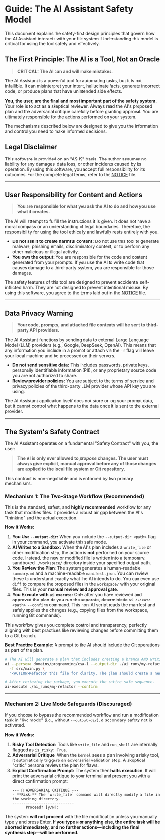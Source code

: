 # Guide: The AI Assistant Safety Model

This document explains the safety-first design principles that govern how the AI Assistant interacts with your file system. Understanding this model is critical for using the tool safely and effectively.

## The First Principle: The AI is a Tool, Not an Oracle

> **CRITICAL: The AI can and will make mistakes.**

The AI Assistant is a powerful tool for automating tasks, but it is not infallible. It can misinterpret your intent, hallucinate facts, generate incorrect code, or produce plans that have unintended side effects.

**You, the user, are the final and most important part of the safety system.** Your role is to act as a skeptical reviewer. Always read the AI's proposed plan and the adversarial critique carefully before granting approval. You are ultimately responsible for the actions performed on your system.

The mechanisms described below are designed to give you the information and control you need to make informed decisions.

## Legal Disclaimer

This software is provided on an "AS IS" basis. The author assumes no liability for any damages, data loss, or other incidents caused by its operation. By using this software, you accept full responsibility for its outcomes. For the complete legal terms, refer to the [NOTICE](../../NOTICE) file.

---

## User Responsibility for Content and Actions

> **You are responsible for what you ask the AI to do and how you use what it creates.**

The AI will attempt to fulfill the instructions it is given. It does not have a moral compass or an understanding of legal boundaries. Therefore, the responsibility for using the tool ethically and lawfully rests entirely with you.

-   **Do not ask it to create harmful content:** Do not use this tool to generate malware, phishing emails, discriminatory content, or to perform any other malicious or illegal activity.
-   **You own the output:** You are responsible for the code and content generated from your prompts. If you use the AI to write code that causes damage to a third-party system, you are responsible for those damages.

The safety features of this tool are designed to prevent accidental self-inflicted harm. They are not designed to prevent intentional misuse. By using this software, you agree to the terms laid out in the [NOTICE](../../NOTICE) file.

---

## Data Privacy Warning

> **Your code, prompts, and attached file contents will be sent to third-party API providers.**

The AI Assistant functions by sending data to external Large Language Model (LLM) providers (e.g., Google, DeepSeek, OpenAI). This means that any information you include in a prompt or attach via the `-f` flag will leave your local machine and be processed on their servers.

-   **Do not send sensitive data:** This includes passwords, private keys, personally identifiable information (PII), or any proprietary source code you are not authorized to share.
-   **Review provider policies:** You are subject to the terms of service and privacy policies of the third-party LLM provider whose API key you are using.

The AI Assistant application itself does not store or log your prompt data, but it cannot control what happens to the data once it is sent to the external provider.

---

## The System's Safety Contract

The AI Assistant operates on a fundamental "Safety Contract" with you, the user:

> **The AI is only ever allowed to *propose* changes. The user must always give explicit, manual approval before any of those changes are applied to the local file system or Git repository.**

This contract is non-negotiable and is enforced by two primary mechanisms.

### Mechanism 1: The Two-Stage Workflow (Recommended)

This is the standard, safest, and **highly recommended** workflow for any task that modifies files. It provides a robust air gap between the AI's "thinking" and the actual execution.

**How it Works:**

1.  **You Use `--output-dir`:** When you include the `--output-dir <path>` flag in your command, you activate this safe mode.
2.  **AI Writes to a Sandbox:** When the AI's plan includes a `write_file` or other modification step, the action is **not** performed on your source code. Instead, the new or modified file is written into a temporary, sandboxed `./workspace/` directory inside your specified output path.
3.  **You Review the Plan:** The system generates a human-readable `summary.md` and a machine-readable `manifest.json`. You can review these to understand exactly what the AI intends to do. You can even use `diff` to compare the proposed files in the `workspace/` with your original files. This is your **manual review and approval gate**.
4.  **You Execute with `ai-execute`:** Only after you have reviewed and approved the plan do you run the separate, deterministic `ai-execute <path> --confirm` command. This non-AI script reads the manifest and safely applies the changes (e.g., copying files from the workspace, running Git commands).

This workflow gives you complete control and transparency, perfectly aligning with best practices like reviewing changes before committing them to a Git branch.

**Best Practice Example:**
A prompt to the AI should include the Git operations as part of the plan.
```bash
# The AI will generate a plan that includes creating a branch AND writing the file.
ai --persona domains/programming/csa-1 --output-dir ./ai_runs/my-refactor \
  -f src/main.py \
  "<ACTION>Refactor this file for clarity. The plan should create a new branch named 'refactor/main-clarity' before writing the file.</ACTION>"

# After reviewing the package, you execute the entire safe sequence.
ai-execute ./ai_runs/my-refactor --confirm
```

---

### Mechanism 2: Live Mode Safeguards (Discouraged)

If you choose to bypass the recommended workflow and run a modification task in "live mode" (i.e., without `--output-dir`), a secondary safety net is activated.

**How it Works:**

1.  **Risky Tool Detection:** Tools like `write_file` and `run_shell` are internally flagged as `is_risky: True`.
2.  **Adversarial Critique:** When the `kernel` sees a plan involving a risky tool, it automatically triggers an adversarial validation step. A skeptical "critic" persona reviews the plan for flaws.
3.  **Explicit Confirmation Prompt:** The system then **halts execution**. It will print the adversarial critique to your terminal and present you with a direct confirmation prompt:
    ```
    --- 🧐 ADVERSARIAL CRITIQUE ---
    - **Risk:** The `write_file` command will directly modify a file in the working directory.
    ----------------------------
          Proceed? [y/N]: 
    ```
The system **will not proceed** with the file modification unless you manually type `y` and press Enter. **If you type `N` or anything else, the entire task will be aborted immediately, and no further actions—including the final synthesis step—will be performed.**
